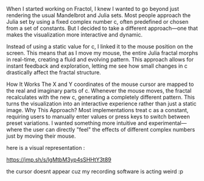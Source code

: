 When I started working on Fractol, I knew I wanted to go beyond just rendering the usual Mandelbrot and Julia sets. Most people approach the Julia set by using a fixed complex number c, often predefined or chosen from a set of constants. But I decided to take a different approach—one that makes the visualization more interactive and dynamic.

Instead of using a static value for c, I linked it to the mouse position on the screen. This means that as I move my mouse, the entire Julia fractal morphs in real-time, creating a fluid and evolving pattern. This approach allows for instant feedback and exploration, letting me see how small changes in c drastically affect the fractal structure.

How It Works
The X and Y coordinates of the mouse cursor are mapped to the real and imaginary parts of c.
Whenever the mouse moves, the fractal recalculates with the new c, generating a completely different pattern.
This turns the visualization into an interactive experience rather than just a static image.
Why This Approach?
Most implementations treat c as a constant, requiring users to manually enter values or press keys to switch between preset variations. I wanted something more intuitive and experimental—where the user can directly "feel" the effects of different complex numbers just by moving their mouse.

here is a visual representation :

https://jmp.sh/s/lgMtbM3yp4sSHHtY3t89

the cursor doesnt appear cuz my recording software is acting weird :p
